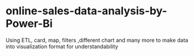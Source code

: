 # online-sales-data-analysis-by-Power-Bi
Using ETL, card, map, filters ,different chart and many more to make data into visualization format for understandability
